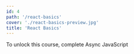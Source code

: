 ```yaml
---
id: 4
path: '/react-basics'
cover: './react-basics-preview.jpg'
title: 'React Basics'
---
```


To unlock this course, complete Async JavaScript
